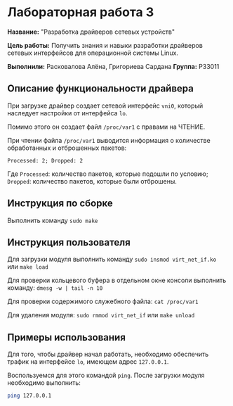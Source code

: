 # Лабораторная работа 3

**Название:** "Разработка драйверов сетевых устройств"

**Цель работы:** Получить знания и навыки разработки драйверов сетевых интерфейсов для операционной системы Linux.

**Выполнили:** Расковалова Алёна, Григориева Сардана
**Группа:** P33011

## Описание функциональности драйвера

При загрузке драйвер создает сетевой интерфейс `vni0`, который наследует настройки от интерфейса `lo`.

Помимо этого он создает файл `/proc/var1` с правами на ЧТЕНИЕ.

При чтении файла `/proc/var1` выводится информация о количестве обработанных и отброшенных пакетов:

```
Processed: 2; Dropped: 2
```

Где `Processed`: количество пакетов, которые подошли по условию;
`Dropped`: количество пакетов, которые были отброшены.

## Инструкция по сборке

Выполнить команду `sudo make`

## Инструкция пользователя

Для загрузки модуля выполнить команду `sudo insmod virt_net_if.ko` или `make load`

Для проверки кольцевого буфера в отдельном окне консоли выполнить команду: `dmesg -w | tail -n 10`

Для проверки содержимого служебного файла: `cat /proc/var1`

Для удаления модуля: `sudo rmmod virt_net_if` или `make unload`

## Примеры использования

Для того, чтобы драйвер начал работать, необходимо обеспечить трафик на интерфейсе `lo`, имеющем адрес `127.0.0.1`.

Воспользуемся для этого командой `ping`. После загрузки модуля необходимо выполнить:

```bash
ping 127.0.0.1
```
